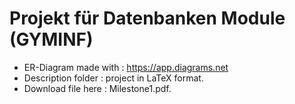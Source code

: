 # Projekt für Datenbanken Module (GYMINF)

* ER-Diagram made with : https://app.diagrams.net
* Description folder : project in LaTeX format. 
* Download file here : Milestone1.pdf. 
